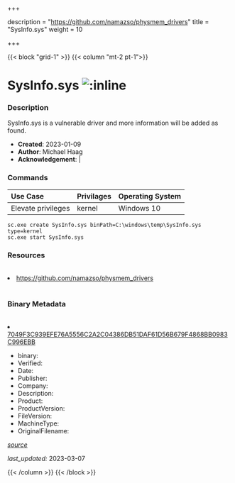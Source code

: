 +++

description = "https://github.com/namazso/physmem_drivers"
title = "SysInfo.sys"
weight = 10

+++


{{< block "grid-1" >}}
{{< column "mt-2 pt-1">}}




# SysInfo.sys ![:inline](/images/twitter_verified.png) 



### Description


SysInfo.sys is a vulnerable driver and more information will be added as found.


- **Created**: 2023-01-09
- **Author**: Michael Haag
- **Acknowledgement**:  | [](https://twitter.com/)

### Commands

| Use Case | Privilages | Operating System | 
|:---- | ---- | ---- |
| Elevate privileges | kernel | Windows 10 |

```
sc.exe create SysInfo.sys binPath=C:\windows\temp\SysInfo.sys type=kernel
sc.exe start SysInfo.sys
```

### Resources
<br>


<li><a href=" https://github.com/namazso/physmem_drivers"> https://github.com/namazso/physmem_drivers</a></li>


<br>


### Binary Metadata
<br>



<li><a href="https://www.virustotal.com/gui/file/7049F3C939EFE76A5556C2A2C04386DB51DAF61D56B679F4868BB0983C996EBB">7049F3C939EFE76A5556C2A2C04386DB51DAF61D56B679F4868BB0983C996EBB</a></li>



- binary: 
- Verified: 
- Date: 
- Publisher: 
- Company: 
- Description: 
- Product: 
- ProductVersion: 
- FileVersion: 
- MachineType: 
- OriginalFilename: 

[*source*](https://github.com/magicsword-io/LOLDrivers/tree/main/yaml/sysinfo.sys.yml)

*last_updated:* 2023-03-07


{{< /column >}}
{{< /block >}}

